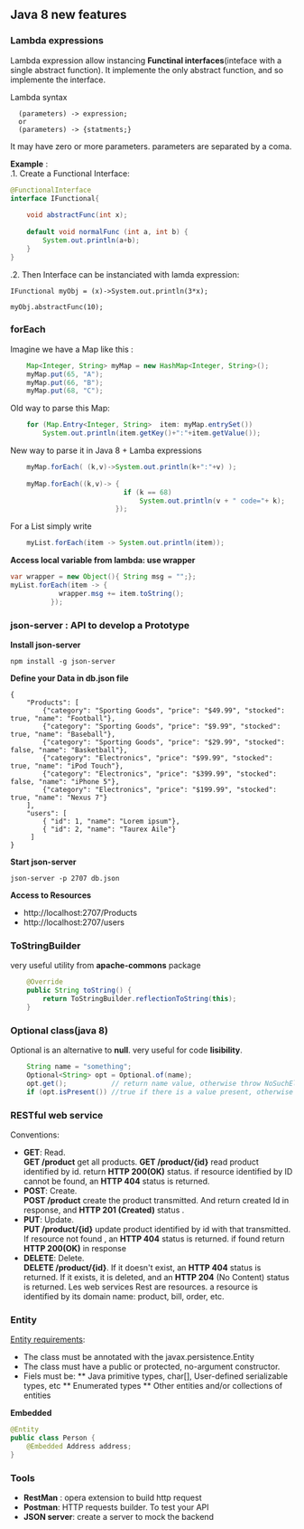 
## Java 8 new features
### Lambda expressions
Lambda expression allow instancing **Functinal interfaces**(inteface with a single abstract function). It implemente the only abstract function, and so implemente the interface. 

Lambda syntax

~~~
  (parameters) -> expression;
  or
  (parameters) -> {statments;}
~~~
It may have zero or more parameters. parameters are separated by a coma.

**Example** :  
.1. Create a Functional Interface: 

~~~java
@FunctionalInterface
interface IFunctional{
	
	void abstractFunc(int x);
	
	default void normalFunc (int a, int b) {
		System.out.println(a+b);
	}
}  
~~~

.2. Then Interface can be instanciated with lamda expression:  

~~~
IFunctional myObj = (x)->System.out.println(3*x);

myObj.abstractFunc(10);
~~~


### forEach
Imagine we have a Map like this :

~~~java
	Map<Integer, String> myMap = new HashMap<Integer, String>();		
	myMap.put(65, "A");
	myMap.put(66, "B");
	myMap.put(68, "C");
~~~

Old way to parse this Map:

~~~java
	for (Map.Entry<Integer, String>  item: myMap.entrySet())
		System.out.println(item.getKey()+":"+item.getValue());
~~~

New way to parse it in Java 8 + Lamba expressions

~~~java		
	myMap.forEach( (k,v)->System.out.println(k+":"+v) );
	
	myMap.forEach((k,v)-> {
							if (k == 68)
								System.out.println(v + " code="+ k);
						  });
~~~


For a List simply write

~~~java 
	myList.forEach(item -> System.out.println(item));
~~~

**Access local variable from lambda: use wrapper**

~~~java
var wrapper = new Object(){ String msg = "";};
myList.forEach(item -> {
            wrapper.msg += item.toString(); 
          });
~~~

### json-server : API to develop a Prototype  
**Install json-server**

~~~ 
npm install -g json-server 
~~~

**Define your Data in db.json file**

~~~
{
    "Products": [
        {"category": "Sporting Goods", "price": "$49.99", "stocked": true, "name": "Football"},
        {"category": "Sporting Goods", "price": "$9.99", "stocked": true, "name": "Baseball"},
        {"category": "Sporting Goods", "price": "$29.99", "stocked": false, "name": "Basketball"},
        {"category": "Electronics", "price": "$99.99", "stocked": true, "name": "iPod Touch"},
        {"category": "Electronics", "price": "$399.99", "stocked": false, "name": "iPhone 5"},
        {"category": "Electronics", "price": "$199.99", "stocked": true, "name": "Nexus 7"}
    ],
    "users": [ 
        { "id": 1, "name": "Lorem ipsum"}, 
        { "id": 2, "name": "Taurex Aile"} 
     ] 
}  
~~~

**Start json-server**

~~~
json-server -p 2707 db.json
~~~

**Access to Resources**   
  * http://localhost:2707/Products  
  * http://localhost:2707/users  

### ToStringBuilder
very useful utility from **apache-commons** package 

~~~java
    @Override
	public String toString() {
		return ToStringBuilder.reflectionToString(this);
	}
~~~

### Optional class(java 8)
Optional is an alternative to **null**. very useful for code **lisibility**.  

~~~java
	String name = "something";
    Optional<String> opt = Optional.of(name);
	opt.get();			 // return name value, otherwise throw NoSuchElementException.
	if (opt.isPresent()) //true if there is a value present, otherwise false.
~~~


### RESTful web service
Conventions:
 * **GET**: Read.   
   **GET /product** get all products. **GET /product/{id}** read product identified  by id. return **HTTP 200(OK)** status.  if resource identified by ID cannot be found, an **HTTP 404** status is returned. 
 * **POST**: Create.  
   **POST  /product** create the product transmitted. And return created Id in response, and **HTTP 201 (Created)** status .
 * **PUT**: Update.  
   **PUT /product/{id}** update product identified by id with that transmitted. If resource not found , an **HTTP 404** status is returned. if found return **HTTP 200(OK)** in response
 * **DELETE**: Delete.   
   **DELETE /product/{id}**. If it doesn't exist, an **HTTP 404** status is returned. If it exists, it is deleted, and an **HTTP 204** (No Content) status is returned.
Les web services Rest are resources. a resource is identified by its domain name: product, bill, order, etc. 

  
### Entity 
[Entity requirements](https://www.objectdb.com/java/jpa/entity):  
 * The class must be annotated with the javax.persistence.Entity 
 * The class must have a public or protected, no-argument constructor.
 * Fiels must be:
   ** Java primitive types, char[], User-defined serializable types, etc
   ** Enumerated types
   ** Other entities and/or collections of entities

**Embedded**

~~~java
@Entity
public class Person {
    @Embedded Address address;
}
~~~


### Tools
  * **RestMan** : opera extension to build http request
  * **Postman**: HTTP requests builder. To test your API
  * **JSON server**: create a server to mock the backend 


   
   
 



